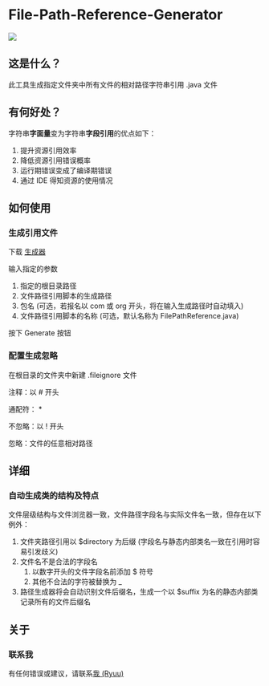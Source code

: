 # File-Path-Reference-Generator

[![](https://jitpack.io/v/Ryuu-64/File-Path-Reference-Generator.svg)](https://jitpack.io/#Ryuu-64/File-Path-Reference-Generator)

## 这是什么？

此工具生成指定文件夹中所有文件的相对路径字符串引用 .java 文件

## 有何好处？

字符串**字面量**变为字符串**字段引用**的优点如下：

1. 提升资源引用效率
2. 降低资源引用错误概率
3. 运行期错误变成了编译期错误
4. 通过 IDE 得知资源的使用情况

## 如何使用

### 生成引用文件

下载 [生成器](https://github.com/Ryuu-64/File-Path-Reference-Generator/releases/download/0.1.0/File-Path-Reference-Generator-0.1.0.jar)

输入指定的参数

1. 指定的根目录路径
2. 文件路径引用脚本的生成路径
3. 包名 (可选，若报名以 com 或 org 开头，将在输入生成路径时自动填入)
4. 文件路径引用脚本的名称 (可选，默认名称为 FilePathReference.java)

按下 Generate 按钮

### 配置生成忽略

在根目录的文件夹中新建 .fileignore 文件

注释：以 \# 开头

通配符： \*

不忽略：以 ! 开头

忽略：文件的任意相对路径

## 详细

### 自动生成类的结构及特点

文件层级结构与文件浏览器一致，文件路径字段名与实际文件名一致，但存在以下例外：

1. 文件夹路径引用以 $directory 为后缀 (字段名与静态内部类名一致在引用时容易引发歧义)
2. 文件名不是合法的字段名
   1. 以数字开头的文件字段名前添加 $ 符号
   2. 其他不合法的字符被替换为 _
3. 路径生成器将会自动识别文件后缀名，生成一个以 $suffix 为名的静态内部类记录所有的文件后缀名

## 关于

### 联系我

有任何错误或建议，请联系[我 (Ryuu)](2357622935@qq.com)
